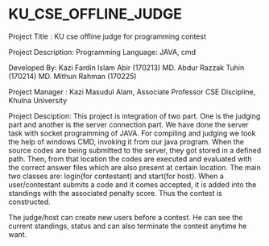 # KU_CSE_OFFLINE_JUDGE


Project Title : KU cse offline judge for programming contest

Project Description: Programming Language: JAVA, cmd

Developed By: Kazi Fardin Islam Abir (170213) MD. Abdur Razzak Tuhin (170214) MD. Mithun Rahman (170225)

Project Manager : Kazi Masudul Alam, Associate Professor CSE Discipline, Khulna University

Project Desciption: This project is integration of two part. One is the judging part and another is the server connection part. We have done the server task with socket programming of JAVA. For compiling and judging we took the help of windows CMD, invoking it from our java program. When the source codes are being submitted to the server, they got stored in a defined path. Then, from that location the codes are executed and evaluated with the correct answer files which are also present at certain location. The main two classes are: login(for contestant) and start(for host). When a user/contestant submits a code and it comes accepted, it is added into the standings with the associated penalty score. Thus the contest is constructed.

The judge/host can create new users before a contest. He can see the current standings, status and can also terminate the contest anytime he want.



